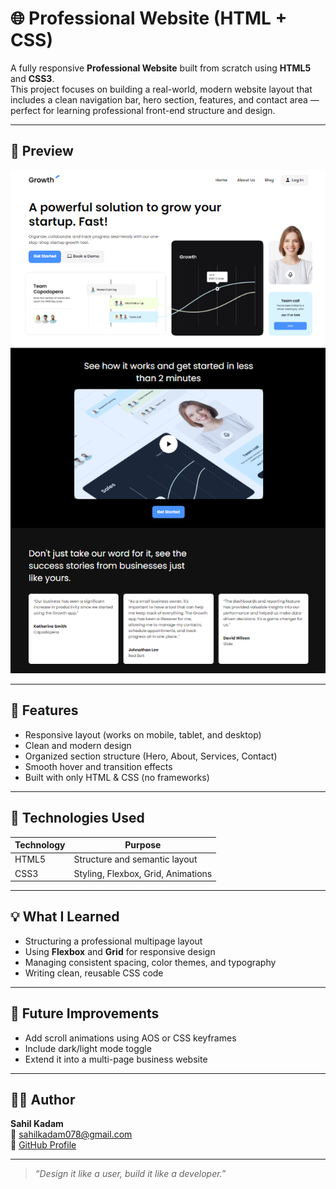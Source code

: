 # 🌐 Professional Website (HTML + CSS)

A fully responsive **Professional Website** built from scratch using **HTML5** and **CSS3**.  
This project focuses on building a real-world, modern website layout that includes a clean navigation bar, hero section, features, and contact area — perfect for learning professional front-end structure and design.

---

## 📸 Preview  
![Website Screenshot](./assests/screen.png)

---

## 🧠 Features
- Responsive layout (works on mobile, tablet, and desktop)  
- Clean and modern design  
- Organized section structure (Hero, About, Services, Contact)  
- Smooth hover and transition effects  
- Built with only HTML & CSS (no frameworks)

---

## 🧩 Technologies Used
| Technology | Purpose |
|-------------|----------|
| HTML5 | Structure and semantic layout |
| CSS3 | Styling, Flexbox, Grid, Animations |

---

## 💡 What I Learned
- Structuring a professional multipage layout  
- Using **Flexbox** and **Grid** for responsive design  
- Managing consistent spacing, color themes, and typography  
- Writing clean, reusable CSS code  

---

## 🚀 Future Improvements
- Add scroll animations using AOS or CSS keyframes  
- Include dark/light mode toggle  
- Extend it into a multi-page business website

---

## 👨‍💻 Author
**Sahil Kadam**  
📧 [sahilkadam078@gmail.com](mailto:sahilkadam078@gmail.com)  
🐙 [GitHub Profile](https://github.com/sahilkadam078)

---

> *“Design it like a user, build it like a developer.”*
